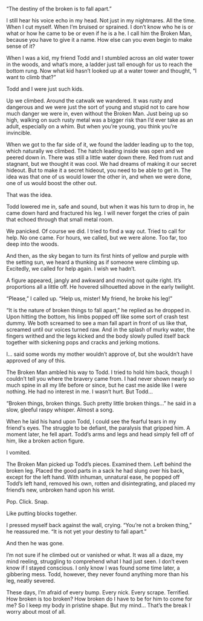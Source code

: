  “The destiny of the broken is to fall apart.”  


I still hear his voice echo in my head. Not just in my nightmares. All the time. When I cut myself. When I’m bruised or sprained. I don’t know who he is or what or how he came to be or even if he is a he. I call him the Broken Man, because you have to give it a name. How else can you even begin to make sense of it?  


When I was a kid, my friend Todd and I stumbled across an old water tower in the woods, and what’s more, a ladder just tall enough for us to reach the bottom rung. Now what kid hasn’t looked up at a water tower and thought, “I want to climb that?”  


Todd and I were just such kids.  


Up we climbed. Around the catwalk we wandered. It was rusty and dangerous and we were just the sort of young and stupid not to care how much danger we were in, even without the Broken Man. Just being up so high, walking on such rusty metal was a bigger risk than I’d ever take as an adult, especially on a whim. But when you’re young, you think you’re invincible.  


When we got to the far side of it, we found the ladder leading up to the top, which naturally we climbed. The hatch leading inside was open and we peered down in. There was still a little water down there. Red from rust and stagnant, but we thought it was cool. We had dreams of making it our secret hideout. But to make it a secret hideout, you need to be able to get in. The idea was that one of us would lower the other in, and when we were done, one of us would boost the other out.  


That was the idea.  


Todd lowered me in, safe and sound, but when it was his turn to drop in, he came down hard and fractured his leg. I will never forget the cries of pain that echoed through that small metal room.  


We panicked. Of course we did. I tried to find a way out. Tried to call for help. No one came. For hours, we called, but we were alone. Too far, too deep into the woods.  


And then, as the sky began to turn its first hints of yellow and purple with the setting sun, we heard a thunking as if someone were climbing up. Excitedly, we called for help again. I wish we hadn’t.  


A figure appeared, jangly and awkward and moving not quite right. It’s proportions all a little off. He hovered silhouetted above in the early twilight.  


“Please,” I called up. “Help us, mister! My friend, he broke his leg!”  


“It is the nature of broken things to fall apart,” he replied as he dropped in. Upon hitting the bottom, his limbs popped off like some sort of crash test dummy. We both screamed to see a man fall apart in front of us like that, screamed until our voices turned raw. And in the splash of murky water, the fingers writhed and the legs kicked and the body slowly pulled itself back together with sickening pops and cracks and jerking motions.  


I… said some words my mother wouldn’t approve of, but she wouldn’t have approved of any of this.  


The Broken Man ambled his way to Todd. I tried to hold him back, though I couldn’t tell you where the bravery came from. I had never shown nearly so much spine in all my life before or since, but he cast me aside like I were nothing. He had no interest in me. I wasn’t hurt. But Todd…  


“Broken things, broken things. Such pretty little broken things…” he said in a slow, gleeful raspy whisper. Almost a song.  


When he laid his hand upon Todd, I could see the fearful tears in my friend's eyes. The struggle to be defiant, the paralysis that gripped him. A moment later, he fell apart. Todd’s arms and legs and head simply fell off of him, like a broken action figure.  


I vomited.  


The Broken Man picked up Todd’s pieces. Examined them. Left behind the broken leg. Placed the good parts in a sack he had slung over his back, except for the left hand. With inhuman, unnatural ease, he popped off Todd’s left hand, removed his own, rotten and disintegrating, and placed my friend’s new, unbroken hand upon his wrist.  


Pop. Click. Snap.  


Like putting blocks together.  


I pressed myself back against the wall, crying. “You’re not a broken thing,” he reassured me. “It is not yet your destiny to fall apart.”  


And then he was gone.  


I’m not sure if he climbed out or vanished or what. It was all a daze, my mind reeling, struggling to comprehend what I had just seen. I don’t even know if I stayed conscious. I only know I was found some time later, a gibbering mess. Todd, however, they never found anything more than his leg, neatly severed.  


These days, I’m afraid of every bump. Every nick. Every scrape. Terrified. How broken is too broken? How broken do I have to be for him to come for me? So I keep my body in pristine shape. But my mind… That’s the break I worry about most of all.